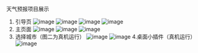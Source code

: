 天气预报项目展示
1. 引导页
![image](https://github.com/Zhuwc0957/Weather/blob/master/screenshot/20180102112703.png)
![image](https://github.com/Zhuwc0957/Weather/blob/master/screenshot/20180102112727.png)
![image](https://github.com/Zhuwc0957/Weather/blob/master/screenshot/20180102112734.png)
![image](https://github.com/Zhuwc0957/Weather/blob/master/screenshot/20180102112743.png)
2. 主页面
![image](https://github.com/Zhuwc0957/Weather/blob/master/screenshot/20180102112751.png)
![image](https://github.com/Zhuwc0957/Weather/blob/master/screenshot/20180102112759.png)
![image](https://github.com/Zhuwc0957/Weather/blob/master/screenshot/20180102112814.png)
3. 选择城市（图二为真机运行）
![image](https://github.com/Zhuwc0957/Weather/blob/master/screenshot/20180102112806.png)
![image](https://github.com/Zhuwc0957/Weather/blob/master/screenshot/Screenshot_2018-01-02-11-07-45-656_cn.edu.pku.ss.zhuwc.myweather.png)
4.桌面小插件（真机运行）
![image](https://github.com/Zhuwc0957/Weather/blob/master/screenshot/Screenshot_2018-01-02-11-09-09-373_com.miui.home.png)
